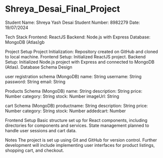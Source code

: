 # Shreya_Desai_Final_Project

Student Name: Shreya Yash Desai
Student Number: 8982279
Date: 19/07/2024

Tech Stack
Frontend: ReactJS
Backend: Node.js with Express
Database: MongoDB (Atlas)gb

Project Setup
Project Initialization: Repository created on GitHub and cloned to local machine.
Frontend Setup: Initialized ReactJS project.
Backend Setup: Initialized Node.js project with Express and connected to MongoDB (Atlas).
Database Schema Design

user registration schema (MongoDB)
name: String
username: String
password: String
email: String

Products Schema (MongoDB)
name: String
description: String
price: Number
category: String
stock: Number
imageUrl: String

cart Schema (MongoDB)
productname: String
description: String
price: Number
category: String
stock: Number
addedcart: Number

Frontend Setup
Basic structure set up for React components, including directories for components and services.
State management planned to handle user sessions and cart data.

Notes
The project is set up using Git and GitHub for version control.
Further development will include implementing user interfaces for product listings, shopping cart, and checkout.
